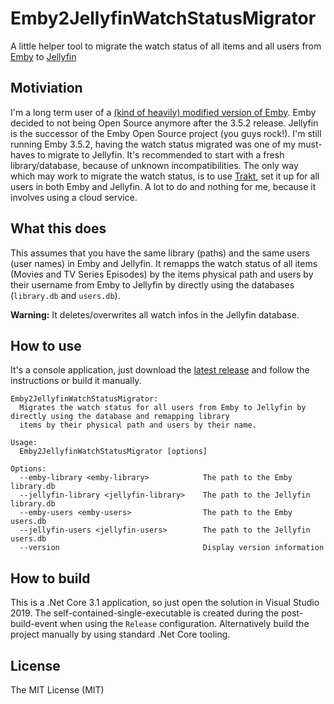 # Emby2JellyfinWatchStatusMigrator
A little helper tool to migrate the watch status of all items and all users from [Emby](https://github.com/MediaBrowser/Emby) to [Jellyfin](https://github.com/jellyfin/jellyfin)

## Motiviation
I'm a long term user of a [(kind of heavily) modified version of Emby](https://github.com/berrnd/Emby). Emby decided to not being Open Source anymore after the 3.5.2 release. Jellyfin is the successor of the Emby Open Source project (you guys rock!). I'm still running Emby 3.5.2, having the watch status migrated was one of my must-haves to migrate to Jellyfin. It's recommended to start with a fresh library/database, because of unknown incompatibilities. The only way which may work to migrate the watch status, is to use  [Trakt](https://trakt.tv/), set it up for all users in both Emby and Jellyfin. A lot to do and nothing for me, because it involves using a cloud service.

## What this does
This assumes that you have the same library (paths) and the same users (user names) in Emby and Jellyfin. It remapps the watch status of all items (Movies and TV Series Episodes) by the items physical path and users by their username from Emby to Jellyfin by directly using the databases (`library.db` and `users.db`).

**Warning:** It deletes/overwrites all watch infos in the Jellyfin database.

## How to use
It's a console application, just download the [latest release](https://github.com/berrnd/Emby2JellyfinWatchStatusMigrator/releases) and follow the instructions or build it manually.

```
Emby2JellyfinWatchStatusMigrator:
  Migrates the watch status for all users from Emby to Jellyfin by directly using the database and remapping library
  items by their physical path and users by their name.

Usage:
  Emby2JellyfinWatchStatusMigrator [options]

Options:
  --emby-library <emby-library>            The path to the Emby library.db
  --jellyfin-library <jellyfin-library>    The path to the Jellyfin library.db
  --emby-users <emby-users>                The path to the Emby users.db
  --jellyfin-users <jellyfin-users>        The path to the Jellyfin users.db
  --version                                Display version information
```

## How to build
This is a .Net Core 3.1 application, so just open the solution in Visual Studio 2019. The self-contained-single-executable is created during the post-build-event when using the `Release` configuration. Alternatively build the project manually by using standard .Net Core tooling.

## License
The MIT License (MIT)
